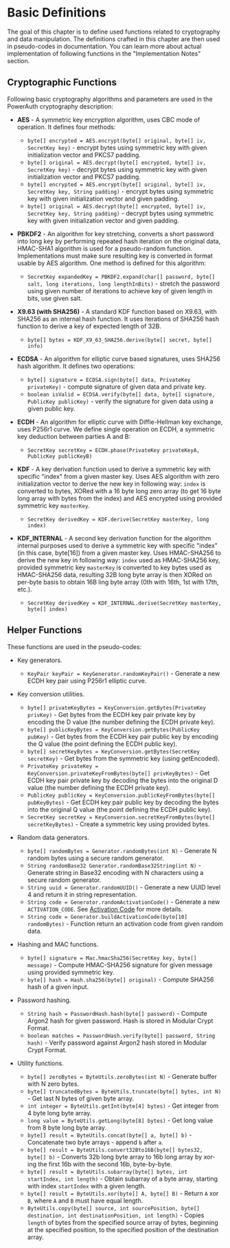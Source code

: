 # Basic Definitions

The goal of this chapter is to define used functions related to cryptography and data manipulation. The definitions crafted in this chapter are then used in pseudo-codes in documentation. You can learn more about actual implementation of following functions in the "Implementation Notes" section.

## Cryptographic Functions

Following basic cryptography algorithms and parameters are used in the PowerAuth cryptography description:

- **AES** - A symmetric key encryption algorithm, uses CBC mode of operation. It defines four methods:
  - `byte[] encrypted = AES.encrypt(byte[] original, byte[] iv, SecretKey key)` - encrypt bytes using symmetric key with given initialization vector and PKCS7 padding.
  - `byte[] original = AES.decrypt(byte[] encrypted, byte[] iv, SecretKey key)` - decrypt bytes using symmetric key with given initialization vector and PKCS7 padding.
  - `byte[] encrypted = AES.encrypt(byte[] original, byte[] iv, SecretKey key, String padding)` - encrypt bytes using symmetric key with given initialization vector and given padding.
  - `byte[] original = AES.decrypt(byte[] encrypted, byte[] iv, SecretKey key, String padding)` - decrypt bytes using symmetric key with given initialization vector and given padding.

- **PBKDF2** - An algorithm for key stretching, converts a short password into long key by performing repeated hash iteration on the original data, HMAC-SHA1 algorithm is used for a pseudo-random function. Implementations must make sure resulting key is converted in format usable by AES algorithm. One method is defined for this algorithm:
  - `SecretKey expandedKey = PBKDF2.expand(char[] password, byte[] salt, long iterations, long lengthInBits)` - stretch the password using given number of iterations to achieve key of given length in bits, use given salt.

- **X9.63 (with SHA256)** - A standard KDF function based on X9.63, with SHA256 as an internal hash function. It uses iterations of SHA256 hash function to derive a key of expected length of 32B.
  - `byte[] bytes = KDF_X9_63_SHA256.derive(byte[] secret, byte[] info)`

- **ECDSA** - An algorithm for elliptic curve based signatures, uses SHA256 hash algorithm. It defines two operations:
  - `byte[] signature = ECDSA.sign(byte[] data, PrivateKey privateKey)` - compute signature of given data and private key.
  - `boolean isValid = ECDSA.verify(byte[] data, byte[] signature, PublicKey publicKey)` - verify the signature for given data using a given public key.

- **ECDH** - An algorithm for elliptic curve with Diffie-Hellman key exchange, uses P256r1 curve. We define single operation on ECDH, a symmetric key deduction between parties A and B:
  - `SecretKey secretKey = ECDH.phase(PrivateKey privateKeyA, PublicKey publicKeyB)`

- **KDF** - A key derivation function used to derive a symmetric key with specific "index" from a given master key. Uses AES algorithm with zero initialization vector to derive the new key in following way: `index` is converted to bytes, XORed with a 16 byte long zero array (to get 16 byte long array with bytes from the index) and AES encrypted using provided symmetric key `masterKey`.
  - `SecretKey derivedKey = KDF.derive(SecretKey masterKey, long index)`

- **KDF_INTERNAL** - A second key derivation function for the algorithm internal purposes used to derive a symmetric key with specific "index" (in this case, byte[16]) from a given master key. Uses HMAC-SHA256 to derive the new key in following way: `index` used as HMAC-SHA256 key, provided symmetric key `masterKey` is converted to key bytes used as HMAC-SHA256 data, resulting 32B long byte array is then XORed on per-byte basis to obtain 16B ling byte array (0th with 16th, 1st with 17th, etc.).
  - `SecretKey derivedKey = KDF_INTERNAL.derive(SecretKey masterKey, byte[] index)`

## Helper Functions

These functions are used in the pseudo-codes:

- Key generators.
  - `KeyPair keyPair = KeyGenerator.randomKeyPair()` - Generate a new ECDH key pair using P256r1 elliptic curve.

- Key conversion utilities.
  - `byte[] privateKeyBytes = KeyConversion.getBytes(PrivateKey privKey)` - Get bytes from the ECDH key pair private key by encoding the D value (the number defining the ECDH private key).
  - `byte[] publicKeyBytes = KeyConversion.getBytes(PublicKey pubKey)` - Get bytes from the ECDH key pair public key by encoding the Q value (the point defining the ECDH public key).
  - `byte[] secretKeyBytes = KeyConversion.getBytes(SecretKey secretKey)` - Get bytes from the symmetric key (using getEncoded).
  - `PrivateKey privateKey = KeyConversion.privateKeyFromBytes(byte[] privKeyBytes)` - Get ECDH key pair private key by decoding the bytes into the original D value (the number defining the ECDH private key).
  - `PublicKey publicKey = KeyConversion.publicKeyFromBytes(byte[] pubKeyBytes)` - Get ECDH key pair public key by decoding the bytes into the original Q value (the point defining the ECDH public key).
  - `SecretKey secretKey = KeyConversion.secretKeyFromBytes(byte[] secretKeyBytes)` - Create a symmetric key using provided bytes.

- Random data generators.
  - `byte[] randomBytes = Generator.randomBytes(int N)` - Generate N random bytes using a secure random generator.
  - `String randomBase32 Generator.randomBase32String(int N)` - Generate string in Base32 encoding with N characters using a secure random generator.
  - `String uuid = Generator.randomUUID()` - Generate a new UUID level 4 and return it in string representation.
  - `String code = Generator.randomActivationCode()` - Generate a new `ACTIVATION_CODE`. See [Activation Code](./Activation-Code.md) for more details.
  - `String code = Generator.buildActivationCode(byte[10] randomBytes)` - Function return an activation code from given random data. 
  
- Hashing and MAC functions.
  - `byte[] signature = Mac.hmacSha256(SecretKey key, byte[] message)` - Compute HMAC-SHA256 signature for given message using provided symmetric key.
  - `byte[] hash = Hash.sha256(byte[] original)` - Compute SHA256 hash of a given input.
  
- Password hashing.
  - `String hash = PasswordHash.hash(byte[] password)` - Compute Argon2 hash for given password. Hash is stored in Modular Crypt Format.
  - `boolean matches = PasswordHash.verify(byte[] password, String hash)` - Verify password against Argon2 hash stored in Modular Crypt Format.

- Utility functions.
  - `byte[] zeroBytes = ByteUtils.zeroBytes(int N)` - Generate buffer with N zero bytes.
  - `byte[] truncatedBytes = ByteUtils.truncate(byte[] bytes, int N)` - Get last N bytes of given byte array.
  - `int integer = ByteUtils.getInt(byte[4] bytes)` - Get integer from 4 byte long byte array.
  - `long value = ByteUtils.getLong(byte[8] bytes)` - Get long value from 8 byte long byte array.
  - `byte[] result = ByteUtils.concat(byte[] a, byte[] b)` - Concatenate two byte arrays - append `b` after `a`.
  - `byte[] result = ByteUtils.convert32Bto16B(byte[] bytes32, byte[] b)` - Converts 32b long byte array to 16b long array by xor-ing the first 16b with the second 16b, byte-by-byte.
  - `byte[] result = ByteUtils.subarray(byte[] bytes, int startIndex, int length)` - Obtain subarray of a byte array, starting with index `startIndex` with a given length.
  - `byte[] result = ByteUtils.xor(byte[] A, byte[] B)` - Return `A` xor `B`, where `A` and `B` must have equal length.
  - `ByteUtils.copy(byte[] source, int sourcePosition, byte[] destination, int destinationPosition, int length)` - Copies `length` of bytes from the specified source array of bytes, beginning at the specified position, to the specified position of the destination array.
